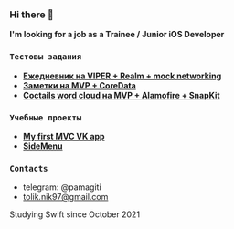 ### Hi there 👋
**I'm looking for a job as a Trainee / Junior iOS Developer**

### `Тестовы задания`
- **<a href="https://github.com/pamagitiii/TestDiary">Ежедневник на VIPER + Realm + mock networking</a>**
- **<a href="https://github.com/pamagitiii/CFTNotes">Заметки на MVP + CoreData</a>**
- **<a href="https://github.com/pamagitiii/CoctailsTest">Coctails word cloud на MVP + Alamofire + SnapKit</a>**

### `Учебные проекты`
- **<a href="https://github.com/pamagitiii/ClientVK">My first MVC VK app</a>**
- **<a href="https://github.com/pamagitiii/SideMenu">SideMenu</a>**

### `Contacts`
- telegram: @pamagiti
- tolik.nik97@gmail.com

Studying Swift since October 2021
